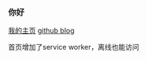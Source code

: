 ### 你好

[我的主页](http://www.excitedpro.com)
[github blog](https://kidzhy.github.io/blog)

首页增加了service worker，离线也能访问